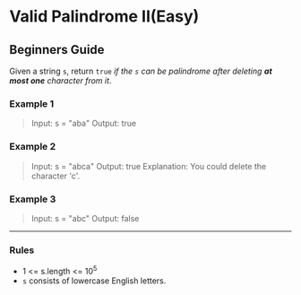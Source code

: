 # Valid Palindrome II(Easy)

## Beginners Guide

Given a string `s`, return `true` *if the `s` can be palindrome after deleting **at most one** character from it*.

### Example 1

>Input: s = "aba"
Output: true

### Example 2

>Input: s = "abca"
Output: true
Explanation: You could delete the character 'c'.

### Example 3

>Input: s = "abc"
Output: false

---

### Rules

* 1 <= s.length <= 10$^5$
* `s` consists of lowercase English letters.
